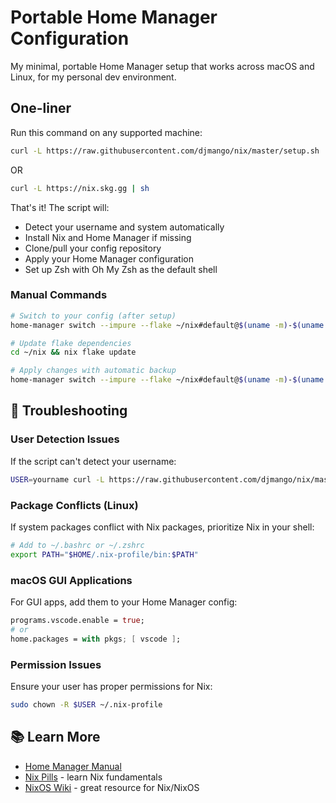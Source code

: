 # Portable Home Manager Configuration

My minimal, portable Home Manager setup that works across macOS and Linux, for my personal dev environment.

## One-liner

Run this command on any supported machine:

```bash
curl -L https://raw.githubusercontent.com/djmango/nix/master/setup.sh | sh
```
OR
```bash
curl -L https://nix.skg.gg | sh
```

That's it! The script will:
- Detect your username and system automatically
- Install Nix and Home Manager if missing
- Clone/pull your config repository
- Apply your Home Manager configuration
- Set up Zsh with Oh My Zsh as the default shell

### Manual Commands
```bash
# Switch to your config (after setup)
home-manager switch --impure --flake ~/nix#default@$(uname -m)-$(uname -s | tr '[:upper:]' '[:lower:]')

# Update flake dependencies
cd ~/nix && nix flake update

# Apply changes with automatic backup
home-manager switch --impure --flake ~/nix#default@$(uname -m)-$(uname -s | tr '[:upper:]' '[:lower:]') -b backup
```

## 🐛 Troubleshooting

### User Detection Issues
If the script can't detect your username:
```bash
USER=yourname curl -L https://raw.githubusercontent.com/djmango/nix/master/setup.sh | sh
```

### Package Conflicts (Linux)
If system packages conflict with Nix packages, prioritize Nix in your shell:
```bash
# Add to ~/.bashrc or ~/.zshrc
export PATH="$HOME/.nix-profile/bin:$PATH"
```

### macOS GUI Applications
For GUI apps, add them to your Home Manager config:
```nix
programs.vscode.enable = true;
# or
home.packages = with pkgs; [ vscode ];
```

### Permission Issues
Ensure your user has proper permissions for Nix:
```bash
sudo chown -R $USER ~/.nix-profile
```

## 📚 Learn More

- [Home Manager Manual](https://nix-community.github.io/home-manager/)
- [Nix Pills](https://nixos.org/guides/nix-pills/) - learn Nix fundamentals
- [NixOS Wiki](https://nixos.wiki/) - great resource for Nix/NixOS
